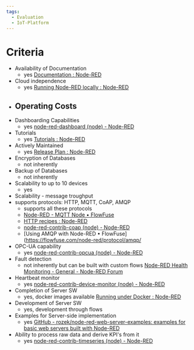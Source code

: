 ```yaml
---
tags:
  - Evaluation
  - IoT-Platform
---
```

# Criteria
- Availability of Documentation
	- yes [Documentation : Node-RED](https://nodered.org/docs/)
- Cloud independence
	- yes [Running Node-RED locally : Node-RED](https://nodered.org/docs/getting-started/local#:~:text=Once%20installed%20as%20a%20global%20module%20you%20can,Node-RED%20editor%20by%20pointing%20your%20browser%20at%20http%3A%2F%2Flocalhost%3A1880.)
- Operating Costs
	- 
- Dashboarding Capabilities
	-  yes [node-red-dashboard (node) - Node-RED](https://flows.nodered.org/node/node-red-dashboard)
- Tutorials
	- yes [Tutorials : Node-RED](https://nodered.org/docs/tutorials/)
- Actively Maintained
	- yes [Release Plan : Node-RED](https://nodered.org/about/releases/)
- Encryption of Databases
	- not inherently
- Backup of Databases
	- not inherently
- Scalability to up to 10 devices
	- yes 
- Scalability - message troughput
- supports protocols: HTTP, MQTT, CoAP, AMQP
	- supports all these protocols
	- [Node-RED - MQTT Node • FlowFuse](https://flowfuse.com/node-red/core-nodes/mqtt/)
	- [HTTP recipes : Node-RED](https://cookbook.nodered.org/http/)
	- [node-red-contrib-coap (node) - Node-RED](https://flows.nodered.org/node/node-red-contrib-coap)
	- [Using AMQP with Node-RED • FlowFuse](https://flowfuse.com/node-red/protocol/amqp/
- OPC-UA capability
	- yes [node-red-contrib-opcua (node) - Node-RED](https://flows.nodered.org/node/node-red-contrib-opcua)
- Fault detection
	- not inherently but can be built with custom flows [Node-RED Health Monitoring - General - Node-RED Forum](https://discourse.nodered.org/t/node-red-health-monitoring/11413)
- Heartbeat monitor
	- yes [node-red-contrib-device-monitor (node) - Node-RED](https://flows.nodered.org/node/node-red-contrib-device-monitor)
- Completion of Server SW
	- yes, docker images available [Running under Docker : Node-RED](https://nodered.org/docs/getting-started/docker)
- Development of Server SW
	- yes, development through flows
- Examples for Server-side implementation
	- yes [GitHub - rozek/node-red-web-server-examples: examples for basic web servers built with Node-RED](https://github.com/rozek/node-red-web-server-examples)
- Ability to process raw data and derive KPI's from it
	- yes [node-red-contrib-timeseries (node) - Node-RED](https://flows.nodered.org/node/node-red-contrib-timeseries)
